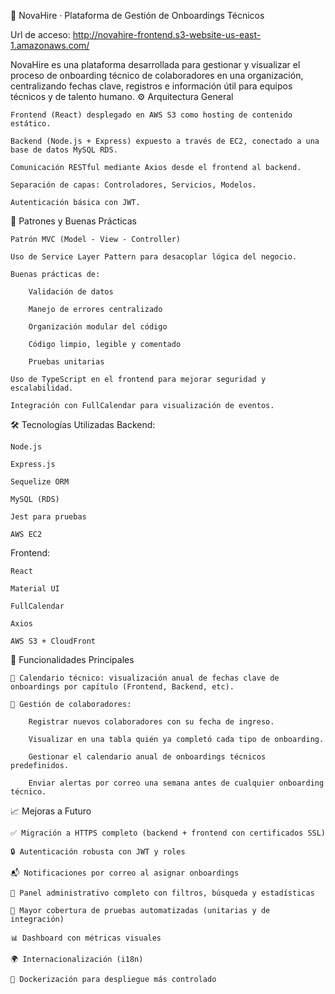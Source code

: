 🧠 NovaHire · Plataforma de Gestión de Onboardings Técnicos

Url de acceso: http://novahire-frontend.s3-website-us-east-1.amazonaws.com/

NovaHire es una plataforma desarrollada para gestionar y visualizar el proceso de onboarding técnico de colaboradores en una organización, centralizando fechas clave, registros e información útil para equipos técnicos y de talento humano.
⚙️ Arquitectura General

    Frontend (React) desplegado en AWS S3 como hosting de contenido estático.

    Backend (Node.js + Express) expuesto a través de EC2, conectado a una base de datos MySQL RDS.

    Comunicación RESTful mediante Axios desde el frontend al backend.

    Separación de capas: Controladores, Servicios, Modelos.

    Autenticación básica con JWT.

🧩 Patrones y Buenas Prácticas

    Patrón MVC (Model - View - Controller)

    Uso de Service Layer Pattern para desacoplar lógica del negocio.

    Buenas prácticas de:

        Validación de datos

        Manejo de errores centralizado

        Organización modular del código

        Código limpio, legible y comentado
        
        Pruebas unitarias

    Uso de TypeScript en el frontend para mejorar seguridad y escalabilidad.

    Integración con FullCalendar para visualización de eventos.

🛠️ Tecnologías Utilizadas
Backend:

    Node.js

    Express.js

    Sequelize ORM

    MySQL (RDS)

    Jest para pruebas

    AWS EC2

Frontend:

    React

    Material UI

    FullCalendar

    Axios

    AWS S3 + CloudFront

🚀 Funcionalidades Principales

    📆 Calendario técnico: visualización anual de fechas clave de onboardings por capítulo (Frontend, Backend, etc).

    👤 Gestión de colaboradores:

        Registrar nuevos colaboradores con su fecha de ingreso.

        Visualizar en una tabla quién ya completó cada tipo de onboarding.

        Gestionar el calendario anual de onboardings técnicos predefinidos.
        
        Enviar alertas por correo una semana antes de cualquier onboarding técnico.    

📈 Mejoras a Futuro

    ✅ Migración a HTTPS completo (backend + frontend con certificados SSL)

    🔒 Autenticación robusta con JWT y roles

    📬 Notificaciones por correo al asignar onboardings

    🏢 Panel administrativo completo con filtros, búsqueda y estadísticas

    🧪 Mayor cobertura de pruebas automatizadas (unitarias y de integración)

    📊 Dashboard con métricas visuales

    🌍 Internacionalización (i18n)

    🐳 Dockerización para despliegue más controlado

